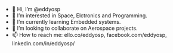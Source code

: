 - 👋 Hi, I’m @eddyosp
- 👀 I’m interested in Space, Elctronics and Programming.
- 🌱 I’m currently learning Embedded systems.
- 💞️ I’m looking to collaborate on Aerospace projects.
- 📫 How to reach me: ello.co/eddyosp, facebook.com/eddyosp, linkedin.com/in/eddyosp/

<!---
eddyosp/eddyosp is a ✨ special ✨ repository because its `README.md` (this file) appears on your GitHub profile.
You can click the Preview link to take a look at your changes.
--->
